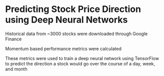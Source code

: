 # Predicting Stock Price Direction using Deep Neural Networks

Historical data from ~3000 stocks were downloaded through Google Finance

Momentum based performance metrics were calculated

These metrics were used to train a deep neural network using TensorFlow to predict the direction a stock would go over the course of a day, week, and month
